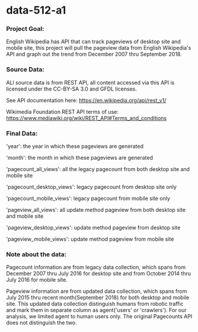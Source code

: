 # data-512-a1

### Project Goal:
English Wikipedia has API that can track pageviews of desktop site and mobile site, this project will pull the pageview data from English Wikipedia's API and graph out the trend from December 2007 thru September 2018.

### Source Data:

ALl source data is from REST API, all content accessed via this API is licensed under the CC-BY-SA 3.0 and GFDL licenses.

See API documentation here: https://en.wikipedia.org/api/rest_v1/

Wikimedia Foundation REST API terms of use: https://www.mediawiki.org/wiki/REST_API#Terms_and_conditions

### Final Data:

'year': the year in which these pageviews are generated

'month': the month in which these pageviews are generated

'pagecount_all_views': all the legacy pagecount from both desktop site and mobile site

'pagecount_desktop_views': legacy pagecount from desktop site only

'pagecount_mobile_views': legacy pagecount from mobile site only

'pageview_all_views': all update method pageview from both desktop site and mobile site

'pageview_desktop_views': update method pageview from desktop site

'pageview_mobile_views': update method pageview from mobile site

### Note about the data:
Pagecount information are from legacy data collection, which spans from December 2007 thru July 2016 for desktop site and from October 2014 thru July 2016 for mobile site.

Pageview information are from updated data collection, which spans from July 2015 thru recent month(September 2018) for both desktop and mobile site. This updated data collection distinguish humans from robotic traffic and mark them in separate column as agent('users' or 'crawlers'). For our analysis, we limited agent to human users only. The original Pagecounts API does not distinguish the two.
